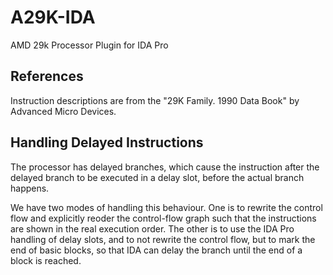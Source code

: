 # A29K-IDA
AMD 29k Processor Plugin for IDA Pro

## References
Instruction descriptions are from the "29K Family. 1990 Data Book" by Advanced Micro Devices.

## Handling Delayed Instructions
The processor has delayed branches, which cause the instruction after the delayed branch to be executed in a delay slot, before the actual branch happens.

We have two modes of handling this behaviour. One is to rewrite the control flow and explicitly reoder the control-flow graph such that the instructions are shown in the real execution order.
The other is to use the IDA Pro handling of delay slots, and to not rewrite the control flow, but to mark the end of basic blocks, so that IDA can delay the branch until the end of a block is reached.

